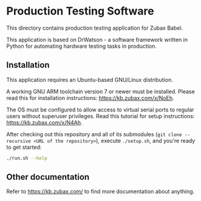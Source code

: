 # Production Testing Software

This directory contains production testing application for Zubax Babel.

This application is based on DrWatson - a software framework written in Python for automating hardware testing tasks
in production.

## Installation

This application requires an Ubuntu-based GNU/Linux distribution.

A working GNU ARM toolchain version 7 or newer must be installed.
Please read this for installation instructions: <https://kb.zubax.com/x/NoEh>.

The OS must be configured to allow access to virtual serial ports to regular users without superuser privileges.
Read this tutorial for setup instructions: <https://kb.zubax.com/x/N4Ah>.

After checking out this repository and all of its submodules (`git clone --recursive <URL of the repository>`),
execute `./setup.sh`, and you're ready to get started:

```bash
./run.sh --help
```

## Other documentation

Refer to <https://kb.zubax.com/> to find more documentation about anything.
